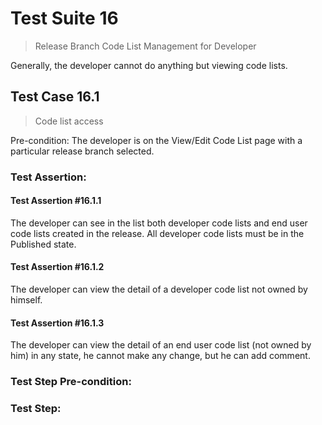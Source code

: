 # Test Suite 16

> Release Branch Code List Management for Developer

Generally, the developer cannot do anything but viewing code lists.

## Test Case 16.1

> Code list access

Pre-condition: The developer is on the View/Edit Code List page with a particular release branch selected.


### Test Assertion:

#### Test Assertion #16.1.1
The developer can see in the list both developer code lists and end user code lists created in the release. All developer code lists must be in the Published state.

#### Test Assertion #16.1.2
The developer can view the detail of a developer code list not owned by himself.

#### Test Assertion #16.1.3
The developer can view the detail of an end user code list (not owned by him) in any state, he cannot make any change, but he can add comment.

### Test Step Pre-condition:



### Test Step: